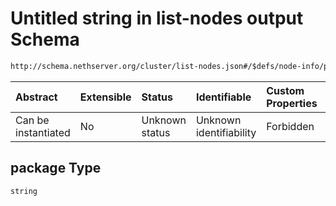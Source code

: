 # Untitled string in list-nodes output Schema

```txt
http://schema.nethserver.org/cluster/list-nodes.json#/$defs/node-info/properties/cpu/properties/package
```



| Abstract            | Extensible | Status         | Identifiable            | Custom Properties | Additional Properties | Access Restrictions | Defined In                                                          |
| :------------------ | :--------- | :------------- | :---------------------- | :---------------- | :-------------------- | :------------------ | :------------------------------------------------------------------ |
| Can be instantiated | No         | Unknown status | Unknown identifiability | Forbidden         | Allowed               | none                | [list-nodes.json\*](cluster/list-nodes.json "open original schema") |

## package Type

`string`
